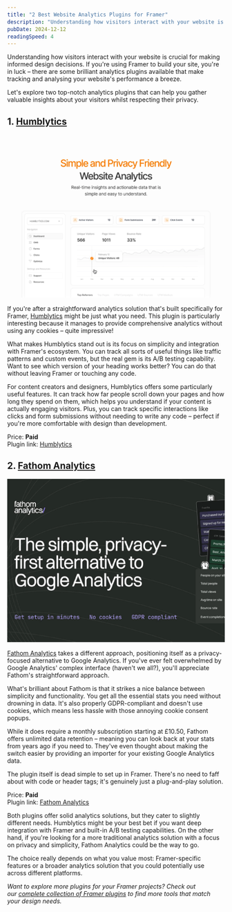 ```yaml
---
title: "2 Best Website Analytics Plugins for Framer"
description: "Understanding how visitors interact with your website is crucial for making informed design decisions. If you're using Framer..."
pubDate: 2024-12-12
readingSpeed: 4
---
```


Understanding how visitors interact with your website is crucial for making informed design decisions. If you're using Framer to build your site, you're in luck – there are some brilliant analytics plugins available that make tracking and analysing your website's performance a breeze.

Let's explore two top-notch analytics plugins that can help you gather valuable insights about your visitors whilst respecting their privacy.

## 1. [Humblytics](/plugins/humblytics)

![image](../plugins/images/humblytics-thumb.webp)

If you're after a straightforward analytics solution that's built specifically for Framer, [Humblytics](/plugins/humblytics) might be just what you need. This plugin is particularly interesting because it manages to provide comprehensive analytics without using any cookies – quite impressive!

What makes Humblytics stand out is its focus on simplicity and integration with Framer's ecosystem. You can track all sorts of useful things like traffic patterns and custom events, but the real gem is its A/B testing capability. Want to see which version of your heading works better? You can do that without leaving Framer or touching any code.

For content creators and designers, Humblytics offers some particularly useful features. It can track how far people scroll down your pages and how long they spend on them, which helps you understand if your content is actually engaging visitors. Plus, you can track specific interactions like clicks and form submissions without needing to write any code – perfect if you're more comfortable with design than development.

Price: **Paid** <br>
Plugin link: [Humblytics](/plugins/humblytics)


## 2. [Fathom Analytics](/plugins/fathom-analytics)

![image](../plugins/images/fathom-thumb.webp)

[Fathom Analytics](/plugins/fathom-analytics) takes a different approach, positioning itself as a privacy-focused alternative to Google Analytics. If you've ever felt overwhelmed by Google Analytics' complex interface (haven't we all?), you'll appreciate Fathom's straightforward approach.

What's brilliant about Fathom is that it strikes a nice balance between simplicity and functionality. You get all the essential stats you need without drowning in data. It's also properly GDPR-compliant and doesn't use cookies, which means less hassle with those annoying cookie consent popups.

While it does require a monthly subscription starting at £10.50, Fathom offers unlimited data retention – meaning you can look back at your stats from years ago if you need to. They've even thought about making the switch easier by providing an importer for your existing Google Analytics data.

The plugin itself is dead simple to set up in Framer. There's no need to faff about with code or header tags; it's genuinely just a plug-and-play solution.

Price: **Paid** <br>
Plugin link: [Fathom Analytics](/plugins/fathom-analytics)


Both plugins offer solid analytics solutions, but they cater to slightly different needs. Humblytics might be your best bet if you want deep integration with Framer and built-in A/B testing capabilities. On the other hand, if you're looking for a more traditional analytics solution with a focus on privacy and simplicity, Fathom Analytics could be the way to go.

The choice really depends on what you value most: Framer-specific features or a broader analytics solution that you could potentially use across different platforms.

*Want to explore more plugins for your Framer projects? Check out our [complete collection of Framer plugins](/plugins) to find more tools that match your design needs.*